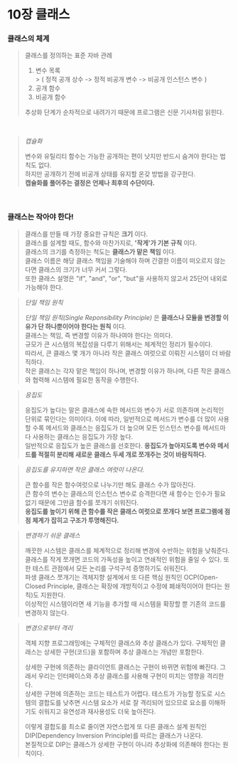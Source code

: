 10장 클래스
==========

### 클래스의 체계
>클래스를 정의하는 표준 자바 관례
>1. 변수 목록   
    >  ( 정적 공개 상수 -> 정적 비공개 변수 -> 비공개 인스턴스 변수 )
>2. 공개 함수
>3. 비공개 함수
>
>추상화 단계가 순차적으로 내려가기 때문에 프로그램은 신문 기사처럼 읽힌다.
<br>

>_캡슐화_
>
>변수와 유틸리티 함수는 가능한 공개하는 편이 낫지만 반드시 숨겨야 한다는 법칙도 없다.  
>하지만 공개하기 전에 비공개 상태를 유지할 온갖 방법을 강구한다.  
>__캡슐화를 풀어주는 결정은 언제나 최후의 수단이다.__

<br>

### 클래스는 작아야 한다!
>클래스를 만들 때 가장 중요한 규칙은 __크기__ 이다.  
클래스를 설계할 때도, 함수와 마찬가지로, __'작게'가 기본 규칙__ 이다.  
클래스의 크기를 측정하는 척도는 __클래스가 맡은 책임__ 이다.  
클래스 이름은 해당 클래스 책임을 기술해야 하며 간결한 이름이 떠오르지 않는다면 클래스의 크기가 너무 커서 그렇다.  
또한 클래스 설명은 "if", "and", "or", "but"을 사용하지 않고서 25단어 내외로 가능해야 한다.

>_단일 책임 원칙_
>
>_단일 책임 원칙(Single Reponsibility Principle)_ 은 __클래스나 모듈을 변경할 이유가 단 하나뿐이어야 한다는 원칙__ 이다.  
클래스는 책임, 즉 변경할 이유가 하나여야 한다는 의미다.  
규모가 큰 시스템의 복잡성을 다루기 위해서는 체계적인 정리가 필수이다.  
따라서, 큰 클래스 몇 개가 아니라 작은 클래스 여럿으로 이뤄진 시스템이 더 바람직하다.  
작은 클래스는 각자 맡은 책임이 하나며, 변경할 이유가 하나며, 다른 작은 클래스와 협력해 시스템에 필요한 동작을 수행한다.


>_응집도_
>
>응집도가 높다는 말은 클래스에 속한 메서드와 변수가 서로 의존하며 논리적인 단위로 묶인다는 의미이다.
이에 따라, 일반적으로 메서드가 변수를 더 많이 사용할 수록 메서드와 클래스는 응집도가 더 높으며 모든 인스턴스 변수를 메서드마다 사용하는 클래스는 응집도가 가장 높다.  
일반적으로 응집도가 높은 클래스를 선호한다.
__응집도가 높아지도록 변수와 메서드를 적절히 분리해 새로운 클래스 두세 개로 쪼개주는 것이 바람직하다.__


>_응집도를 유지하면 작은 클래스 여럿이 나온다._
>
>큰 함수를 작은 함수여럿으로 나누기만 해도 클래스 수가 많아진다.  
큰 함수의 변수는 클래스의 인스턴스 변수로 승격한다면 새 함수는 인수가 필요없기 때문에 그만큼 함수를 쪼개기 쉬워진다.  
__응집도를 높이기 위해 큰 함수를 작은 클래스 여럿으로 쪼개다 보면 프로그램에 점점 체계가 잡히고 구조가 투명해진다.__


>_변경하기 쉬운 클래스_
>
>깨끗한 시스템은 클래스를 체계적으로 정리해 변경에 수반하는 위험을 낮춰준다.  
클래스를 작게 쪼개면 코드의 가독성을 높이고 연쇄적인 위험을 줄일 수 있다. 또한 테스트 관점에서 모든 논리를 구석구석 증명하기도 쉬워진다.  
파생 클래스 쪼개기는 객체지향 설계에서 또 다른 핵심 원칙인 OCP(Open-Closed Principle, 클래스는 확장에 개방적이고 수정에 폐쇄적이어야 한다는 원칙)도 지원한다.  
이상적인 시스템이라면 새 기능을 추가할 때 시스템을 확장할 뿐 기존의 코드를 변경하지 않는다.


>_변경으로부터 격리_
>
>객체 지향 프로그래밍에는 구체적인 클래스와 추상 클래스가 있다. 구체적인 클래스는 상세한 구현(코드)을 포함하며 추상 클래스는 개념만 포함한다.
>
>상세한 구현에 의존하는 클라이언트 클래스는 구현이 바뀌면 위험에 빠진다. 그래서 우리는 인터페이스와 추상 클래스를 사용해 구현이 미치는 영향을 격리한다.  
상세한 구현에 의존하는 코드는 테스트가 어렵다. 테스트가 가능할 정도로 시스템의 결합도를 낮추면 시스템 요소가 서로 잘 격리되어 있으므로 요소를 이해하기도 쉬워지고 유연성과 재사용성도 더욱 높아진다.
>
>이렇게 결합도를 최소로 줄이면 자연스럽게 또 다른 클래스 설계 원칙인 DIP(Dependency Inversion Principle)를 따르는 클래스가 나온다.  
>본질적으로 DIP는 클래스가 상세한 구현이 아니라 추상화에 의존해야 한다는 원칙이다.
